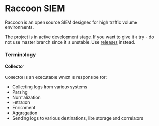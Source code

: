 # Raccoon SIEM
Raccoon is an open source SIEM designed for high traffic volume environments.

The project is in active development stage. If you want to give it a try - do not use master branch since it is unstable. 
Use [releases](https://github.com/tephrocactus/raccoon-siem/releases) instead.

### Terminology

#### Collector
Collector is an executable which is responsibe for:
* Collecting logs from various systems
* Parsing
* Normalization
* Filtration
* Enrichment
* Aggregation
* Sending logs to various destinations, like storage and correlators
